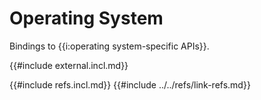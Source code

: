 # Operating System

Bindings to {{i:operating system-specific APIs}}.

{{#include external.incl.md}}

{{#include refs.incl.md}}
{{#include ../../refs/link-refs.md}}
